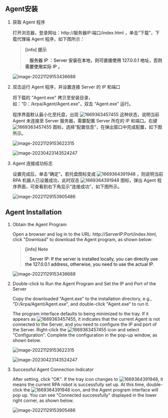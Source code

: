 ## Agent安装

1. 获取 Agent 程序

   打开浏览器，登录网址：http://服务器IP:端口/index.html ，单击“下载”，下载代理端 Agent 程序，如下图所示：

   > **[info]  提示**  
   >
   > <span> &emsp;</span><font color="black">服务器 IP ：Server 安装在本地，则可直接使用 127.0.0.1 地址，否则需要使用实际 IP 。</font>

   ![image-20221129153436688](Agent.assets/image-20221129153436688.png)

2. 双击运行 Agent 程序，并设置连接 Server 的 IP 和端口

   将下载的 "Agent.exe" 拷贝至安装目录，如：“D：/krpa/Agent/Agent.exe”，双击 “Agent.exe” 运行。

   程序界面默认最小化至托盘，出现 ![1669363457455](Agent.assets/1669363457455.jpg) 这种状态，说明当前 Agent 未连接至 Server 服务器，需要配置 Server 所在的 IP 和端口。右键 ![1669363457455](Agent.assets/1669363457455.jpg) 图标，选择“配置信息”，在弹出窗口中完成配置，如下图所示。

   ![image-20221129153622315](Agent.assets/image-20221129153622315.png)

   ![image-20230423143524247](Agent.assets/image-20230423143524247.png)

3. Agent 连接成功标志

   设置完成后，单击“确定”。若托盘图标变成 ![1669364391948](Agent.assets\1669364391948.jpg) ，则说明当前 RPA 机器人已设置成功，此时双击 ![1669364391948](Agent.assets\1669364391948.jpg) 图标，弹出 Agent 程序界面，可查看到右下角显示“连接成功”，如下图所示。

   ![image-20221129153905486](Agent.assets/image-20221129153905486.png)

   

## Agent Installation

1. Obtain the Agent Program

   Open a browser and log in to the URL: http://ServerIP:Port/index.html, click "Download" to download the Agent program, as shown below:

   > **[info] Note**  
   >
   > <span>&emsp;</span><font color="black">Server IP: If the server is installed locally, you can directly use the 127.0.0.1 address, otherwise, you need to use the actual IP.</font>

   ![image-20221129153436688](Agent.assets/image-20221129153436688.png)

2. Double-click to Run the Agent Program and Set the IP and Port of the Server

   Copy the downloaded "Agent.exe" to the installation directory, e.g., "D:/krpa/Agent/Agent.exe", and double-click "Agent.exe" to run it.

   The program interface defaults to being minimized to the tray. If it appears as ![1669363457455](Agent.assets/1669363457455.jpg), it indicates that the current Agent is not connected to the Server, and you need to configure the IP and port of the Server. Right-click the ![1669363457455](Agent.assets/1669363457455.jpg) icon and select "Configuration". Complete the configuration in the pop-up window, as shown below.

   ![image-20221129153622315](Agent.assets/image-20221129153622315.png)

   ![image-20230423143524247](Agent.assets/image-20230423143524247.png)

3. Successful Agent Connection Indicator

   After setting, click "OK". If the tray icon changes to ![1669364391948](Agent.assets\1669364391948.jpg), it means the current RPA robot is successfully set up. At this time, double-click the ![1669364391948](Agent.assets\1669364391948.jpg) icon, and the Agent program interface will pop up. You can see "Connected successfully" displayed in the lower right corner, as shown below.

   ![image-20221129153905486](Agent.assets/image-20221129153905486.png)



